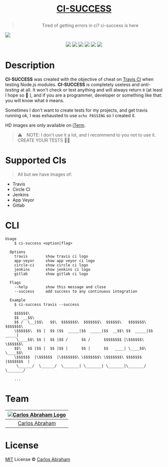 # [<p align="center"> CI-SUCCESS</p>](https://www.npmjs.com/package/ci-success)

<blockquote align="center"> Tired of getting errors in ci? ci-success is here </blockquote>

[<img src="https://cdn.abraham.gq/projects/ci-success/shot.png" align="center">](https://www.npmjs.com/package/ci-success)


<p align="center">
	<!-- Travis CI -->
	<a href="https://travis-ci.org/abranhe/ci-success"><img src="https://img.shields.io/travis/abranhe/ci-success.svg?logo=travis" /></a>
	<!-- LICENSE -->
	<a href="https://github.com/abranhe/ci-success/blob/master/LICENSE"><img src="https://img.shields.io/github/license/abranhe/ci-success.svg" /></a>
	<!-- NPM Version -->
	<a href="https://www.npmjs.com/package/ci-success"><img src="https://img.shields.io/npm/v/ci-success.svg" /></a>
	<!-- @abranhe -->
	<a href="https://github.com/abranhe"><img src="https://abranhe.com/badge.svg"></a>
	<!-- Cash me -->
	<a href="https://cash.me/$abranhe"><img src="https://cdn.abraham.gq/badges/cash-me.svg"></a>
	<!-- Patreon -->
	<a href="https://www.patreon.com/abranhe"><img src="https://cdn.abraham.gq/badges/patreon.svg" /></a>
</p>


# Description

**CI-SUCCESS** was created with the objective of cheat on [Travis CI](https://travis-ci.org) when testing Node.js modules. **CI-SUCCESS** is completely useless and *anti-testing* at all. It won't check or test anything and will always return `0` (at least I hope so 😬 ), and if you are a programmer, developer or something like that: you will know what `0` means.

Sometimes I don't want to create tests for my projects, and get travis running ok, I was exhausted to use `echo PASSING` so I created it.

HD images are only available on [iTerm](https://www.iterm2.com/).

> ⚠️ NOTE: I don't use it a lot, and I recommend to you not to use it. CREATE YOUR TESTS ☝🏻

# Supported  CIs

> All but we have images of:

- Travis
- Circle CI
- Jenkins
- App Veyor
- Gitlab

# CLI

```
Usage
    $ ci-success <option|flag>

  Options
  	travis        show travis ci logo
  	app-veyor     show app veyor ci logo
  	circle-ci     show circle ci logo
  	jenkins       show jenkins ci logo
  	gitlab        show gitlab ci logo

  Flags
  	--help        show this message and close
  	--success     add success to any continuous integration

  Example
  	$ ci-success travis --success

  	$$$$$$\
  	$$  __$$\
  	$$ /  \__|$$\   $$\  $$$$$$$\  $$$$$$$\  $$$$$$\   $$$$$$$\  $$$$$$$\
  	\$$$$$$\  $$ |  $$ |$$  _____|$$  _____|$$  __$$\ $$  _____|$$  _____|
  	 \____$$\ $$ |  $$ |$$ /      $$ /      $$$$$$$$ |\$$$$$$\  \$$$$$$\
  	$$\   $$ |$$ |  $$ |$$ |      $$ |      $$   ____| \____$$\  \____$$\
  	\$$$$$$  |\$$$$$$  |\$$$$$$$\ \$$$$$$$\ \$$$$$$$\ $$$$$$$  |$$$$$$$  |
  	 \______/  \______/  \_______| \_______| \_______|\_______/ \_______/

  	...

```
# Team

|[![Carlos Abraham Logo](https://avatars3.githubusercontent.com/u/21347264?s=50&v=4)](https://19cah.com)|
| :-: |
| [Carlos Abraham](https://github.com/abranhe) |

# License

[MIT](https://github.com/abranhe/ci-success/blob/master/LICENSE) License © [Carlos Abraham](https://github.com/abranhe/)
